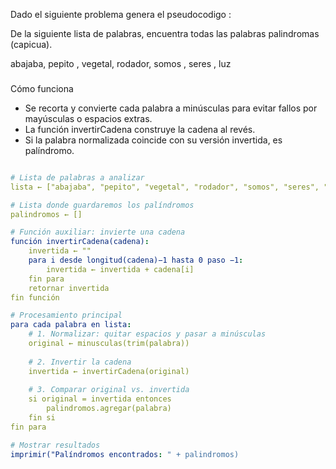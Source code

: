 
Dado el siguiente problema genera el pseudocodigo :

De la siguiente lista de palabras, encuentra todas las palabras palindromas (capicua).

abajaba, pepito , vegetal, rodador, somos , seres , luz

###
Cómo funciona
- Se recorta y convierte cada palabra a minúsculas para evitar fallos por mayúsculas o espacios extras.
- La función invertirCadena construye la cadena al revés.
- Si la palabra normalizada coincide con su versión invertida, es palíndromo.


```yaml

# Lista de palabras a analizar
lista ← ["abajaba", "pepito", "vegetal", "rodador", "somos", "seres", "luz"]

# Lista donde guardaremos los palíndromos
palindromos ← []

# Función auxiliar: invierte una cadena
función invertirCadena(cadena):
    invertida ← ""
    para i desde longitud(cadena)−1 hasta 0 paso −1:
        invertida ← invertida + cadena[i]
    fin para
    retornar invertida
fin función

# Procesamiento principal
para cada palabra en lista:
    # 1. Normalizar: quitar espacios y pasar a minúsculas
    original ← minusculas(trim(palabra))
    
    # 2. Invertir la cadena
    invertida ← invertirCadena(original)
    
    # 3. Comparar original vs. invertida
    si original = invertida entonces
        palindromos.agregar(palabra)
    fin si
fin para

# Mostrar resultados
imprimir("Palíndromos encontrados: " + palindromos)


```